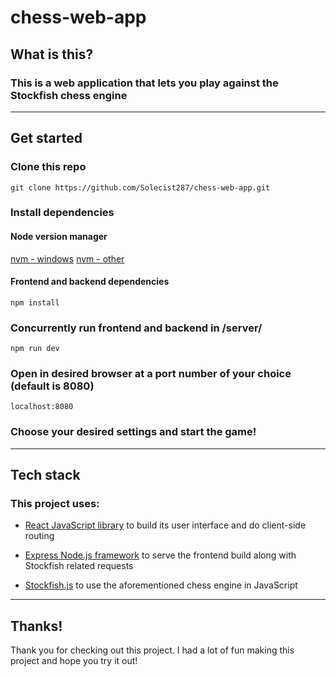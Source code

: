 # chess-web-app
## What is this?
### This is a web application that lets you play against the Stockfish chess engine
---
## Get started
### Clone this repo
```
git clone https://github.com/Solecist287/chess-web-app.git
```

### Install dependencies
#### Node version manager
[nvm - windows](https://github.com/coreybutler/nvm-windows)
[nvm - other](https://github.com/nvm-sh/nvm)

#### Frontend and backend dependencies
```
npm install
```
### Concurrently run frontend and backend in /server/
```
npm run dev
```
### Open in desired browser at a port number of your choice (default is 8080)
```
localhost:8080
```
### Choose your desired settings and start the game!
---
## Tech stack
### This project uses:
- [React JavaScript library](https://reactjs.org/) to build its user interface and do client-side routing

- [Express Node.js framework](https://expressjs.com/) to serve the frontend build along with Stockfish related requests

- [Stockfish.js](https://github.com/nmrugg/stockfish.js) to use the aforementioned chess engine in JavaScript
---
## Thanks!
Thank you for checking out this project. I had a lot of fun making this project and hope you try it out!